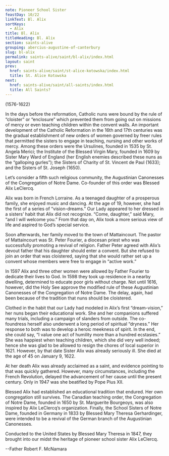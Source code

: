 ```yaml
---
note: Pioneer School Sister
feastDay: 10/22
linkText: Bl. Alix
sortKeys:
  - Alix
title: Bl. Alix
titleHeading: Bl. Alix
section: saints-alive
grouping: abercius-augustine-of-canterbury
slug: bl-alix
permalink: saints-alive/saint/bl-alix/index.html
layout: saint
prev:
  href: saints-alive/saint/st-alice-kotowska/index.html
  title: St. Alice Kotowska
next:
  href: saints-alive/saint/all-saints/index.html
  title: All Saints?
---
```

(1576-1622)

In the days before the reformation, Catholic nuns were bound by the rule of “cloister” or “enclosure” which prevented them from going out on missions of mercy or even teaching children within the convent walls. An important development of the Catholic Reformation in the 16th and 17th centuries was the gradual establishment of new orders of women governed by freer rules that permitted the sisters to engage in teaching, nursing and other works of mercy. Among these orders were the Ursulines, founded in 1535 by St. Angela Merici; the Institute of the Blessed Virgin Mary, founded in 1609 by Sister Mary Ward of England (her English enemies described these nuns as the “galloping gurles”); the Sisters of Charity of St. Vincent de Paul (1633); and the Sisters of St. Joseph (1650).

Let’s consider a fifth such religious community, the Augustinian Canonesses of the Congregation of Notre Dame. Co-founder of this order was Blessed Alix LeClercq.

Alix was born in French Lorraine. As a teenaged daughter of a prosperous family, she enjoyed music and dancing. At the age of 19, however, she had the first of a series of “vision-dreams.” Our Lady appeared to her dressed in a sisters’ habit that Alix did not recognize. “Come, daughter,” said Mary, “and I will welcome you.” From that day on, Alix took a more serious view of life and aspired to God’s special service.

Soon afterwards, her family moved to the town of Mattaincourt. The pastor of Mattaincourt was St. Peter Fourier, a diocesan priest who was successfully promoting a revival of religion. Father Peter agreed with Alix’s devout father that his daughter should enter a convent. But she refused to join an order that was cloistered, saying that she would rather set up a convent whose members were free to engage in “active work.”

In 1597 Alix and three other women were allowed by Father Fourier to dedicate their lives to God. In 1598 they took up residence in a nearby dwelling, determined to educate poor girls without charge. Not until 1616, however, did the Holy See approve the modified rule of these Augustinian Canonesses of the Congregation of Notre Dame. The delay, again, had been because of the tradition that nuns should be cloistered.

Clothed in the habit that our Lady had modeled in Alix’s first “dream-vision,” her nuns began their educational work. She and her companions suffered many trials, including a campaign of slanders from outside. The co-foundress herself also underwent a long period of spiritual “dryness.” Her response to both was to develop a heroic meekness of spirit. In the end, she could say, “I value one act of humility more than a hundred ecstasies.” She was happiest when teaching children, which she did very well indeed; hence she was glad to be allowed to resign the chores of local superior in 1621. However, by that date Sister Alix was already seriously ill. She died at the age of 45 on January 9, 1622.

At her death Alix was already acclaimed as a saint, and evidence pointing to that was quickly gathered. However, many circumstances, including the French Revolution, delayed the advancement of her cause until the present century. Only in 1947 was she beatified by Pope Pius XII.

Blessed Alix had established an educational tradition that endured. Her own congregation still survives. The Canadian teaching order, the Congregation of Notre Dame, founded in 1650 by St. Marguerite Bourgeoys, was also inspired by Alix LeClercq’s organization. Finally, the School Sisters of Notre Dame, founded in Germany in 1833 by Blessed Mary Theresa Gerhardinger, were intended to be a revival of the German branch of the Augustinian Canonesses.

Conducted to the United States by Blessed Mary Theresa in 1847, they brought into our midst the heritage of pioneer school sister Alix LeClercq.

\--Father Robert F. McNamara